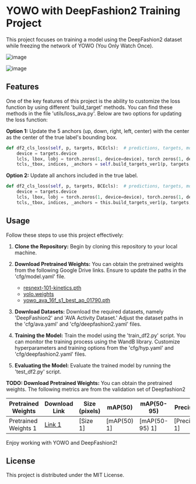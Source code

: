 # YOWO with DeepFashion2 Training Project

This project focuses on training a model using the DeepFashion2 dataset while freezing the network of YOWO (You Only Watch Once).

![image](https://github.com/JJaewon7210/AVA_DF2_Compare1/assets/96426723/6fde3595-0a69-45b5-99be-172d16405063)

![image](https://github.com/JJaewon7210/AVA_DF2_Compare1/assets/96426723/bab7f689-58a4-4956-8024-35a95f3a590b)


## Features

One of the key features of this project is the ability to customize the loss function by using different 'build_target' methods. You can find these methods in the file 'utils/loss_ava.py'. Below are two options for updating the loss function:

**Option 1:** Update the 5 anchors (up, down, right, left, center) with the center as the center of the true label's bounding box.

```python
def df2_cls_loss(self, p, targets, BCEcls):  # predictions, targets, model
    device = targets.device
    lcls, lbox, lobj = torch.zeros(1, device=device), torch zeros(1, device=device), torch.zeros(1, device=device)
    tcls,_tbox, indices, _anchors = self.build_targets_ver1(p, targets, cls_target=True)  # targets
```

**Option 2:** Update all anchors included in the true label.


```python
def df2_cls_loss(self, p, targets, BCEcls):  # predictions, targets, model
    device = targets.device
    lcls, lbox, lobj = torch.zeros(1, device=device), torch.zeros(1, device=device), torch.zeros(1, device=device)
    tcls,_tbox, indices, _anchors = this.build_targets_ver1(p, targets, cls_target=True)  # targets
```

Usage
-----

Follow these steps to use this project effectively:

1. **Clone the Repository:** Begin by cloning this repository to your local machine.

2.  **Download Pretrained Weights:** You can obtain the pretrained weights from the following Google Drive links. Ensure to update the paths in the 'cfg/model.yaml' file.
    
    *   [resnext-101-kinetics.pth](https://drive.google.com/file/d/1633UbpB0UA73vuinYv19VZHNOY_825Vy/view?usp=sharing)
    *   [yolo.weights](https://drive.google.com/file/d/1lTNhAmaCm10W-uoCvdNsKSaEGoPBnHse/view?usp=sharing)
    *   [yowo_ava_16f_s1_best_ap_01790.pth](https://drive.google.com/file/d/1nk2Jkym3HCOP1ZIdZrvOgoZQYE8tivoB/view?usp=sharing)

3. **Download Datasets:** Download the required datasets, namely 'DeepFashion2' and 'AVA Activity Dataset.' Adjust the dataset paths in the 'cfg/ava.yaml' and 'cfg/deepfashion2.yaml' files.

4. **Training the Model:** Train the model using the 'train\_df2.py' script. You can monitor the training process using the WandB library. Customize hyperparameters and training options from the 'cfg/hyp.yaml' and 'cfg/deepfashion2.yaml' files.

5. **Evaluating the Model:** Evaluate the trained model by running the 'test\_df2.py' script.

**TODO: Download Pretrained Weights:** You can obtain the pretrained weights. The following metrics are from the validation set of Deepfashion2

   | Pretrained Weights | Download Link | Size (pixels) | mAP(50) | mAP(50-95) | Precision | Recall |
   | ------------------ | ------------- | ------------- | ------- | ---------- | --------- | ------ |
   | Pretrained Weights 1 | [Link 1]() | [Size 1] | [mAP(50) 1] | [mAP(50-95) 1] | [Precision 1] | [Recall 1] |


Enjoy working with YOWO and DeepFashion2!

License
-------

This project is distributed under the MIT License.
